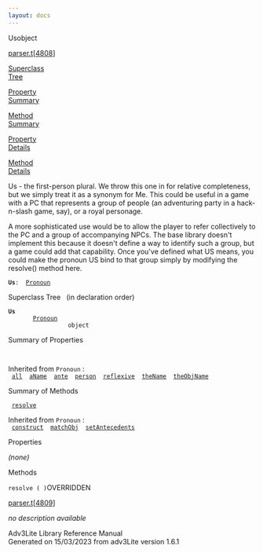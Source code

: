 ```yaml
---
layout: docs
---
```

<span class="title">Us</span><span class="type">object</span>

[parser.t](../file/parser.t.html)\[[4808](../source/parser.t.html#4808)\]

[Superclass  
Tree](#_SuperClassTree_)

[Property  
Summary](#_PropSummary_)

[Method  
Summary](#_MethodSummary_)

[Property  
Details](#_Properties_)

[Method  
Details](#_Methods_)

<div class="fdesc">

Us - the first-person plural. We throw this one in for relative
completeness, but we simply treat it as a synonym for Me. This could be
useful in a game with a PC that represents a group of people (an
adventuring party in a hack-n-slash game, say), or a royal personage.

A more sophisticated use would be to allow the player to refer
collectively to the PC and a group of accompanying NPCs. The base
library doesn't implement this because it doesn't define a way to
identify such a group, but a game could add that capability. Once you've
defined what US means, you could make the pronoun US bind to that group
simply by modifying the resolve() method here.

**`Us`**` :   `[`Pronoun`](../object/Pronoun.html)

</div>

<span id="_SuperClassTree_"></span>

<div class="mjhd">

<span class="hdln">Superclass Tree</span>   (in declaration order)

</div>

**`Us`**  
`         `[`Pronoun`](../object/Pronoun.html)  
`                 object`  
<span id="_PropSummary_"></span>

<div class="mjhd">

<span class="hdln">Summary of Properties</span>  

</div>

` `

Inherited from `Pronoun` :  
` `[`all`](../object/Pronoun.html#all)`  `[`aName`](../object/Pronoun.html#aName)`  `[`ante`](../object/Pronoun.html#ante)`  `[`person`](../object/Pronoun.html#person)`  `[`reflexive`](../object/Pronoun.html#reflexive)`  `[`theName`](../object/Pronoun.html#theName)`  `[`theObjName`](../object/Pronoun.html#theObjName)`  `

<span id="_MethodSummary_"></span>

<div class="mjhd">

<span class="hdln">Summary of Methods</span>  

</div>

` `[`resolve`](#resolve)`  `

Inherited from `Pronoun` :  
` `[`construct`](../object/Pronoun.html#construct)`  `[`matchObj`](../object/Pronoun.html#matchObj)`  `[`setAntecedents`](../object/Pronoun.html#setAntecedents)`  `

<span id="_Properties_"></span>

<div class="mjhd">

<span class="hdln">Properties</span>  

</div>

*(none)* <span id="_Methods_"></span>

<div class="mjhd">

<span class="hdln">Methods</span>  

</div>

<span id="resolve"></span>

`resolve ( )`<span class="rem">OVERRIDDEN</span>

[parser.t](../file/parser.t.html)\[[4809](../source/parser.t.html#4809)\]

<div class="desc">

*no description available*

</div>

<div class="ftr">

Adv3Lite Library Reference Manual  
Generated on 15/03/2023 from adv3Lite version 1.6.1

</div>
